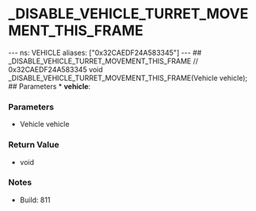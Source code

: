 # _DISABLE_VEHICLE_TURRET_MOVEMENT_THIS_FRAME

--- ns: VEHICLE aliases: ["0x32CAEDF24A583345"] --- ## _DISABLE_VEHICLE_TURRET_MOVEMENT_THIS_FRAME  // 0x32CAEDF24A583345 void _DISABLE_VEHICLE_TURRET_MOVEMENT_THIS_FRAME(Vehicle vehicle);  ## Parameters * **vehicle**:

### Parameters
* Vehicle vehicle

### Return Value
* void

### Notes
* Build: 811

